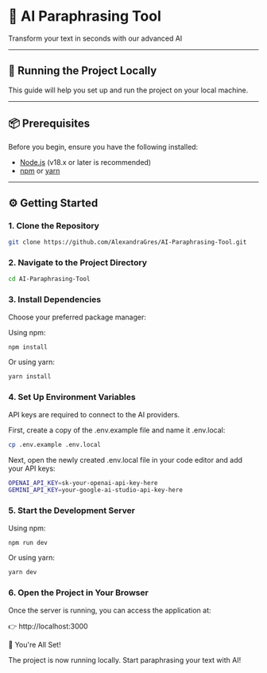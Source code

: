 # 📝 AI Paraphrasing Tool

Transform your text in seconds with our advanced AI

---

## 🚀 Running the Project Locally

This guide will help you set up and run the project on your local machine.

---

## 📦 Prerequisites

Before you begin, ensure you have the following installed:

- [Node.js](https://nodejs.org/) (v18.x or later is recommended)  
- [npm](https://www.npmjs.com/) or [yarn](https://yarnpkg.com/)  

---

## ⚙️ Getting Started

### 1. Clone the Repository

```bash
git clone https://github.com/AlexandraGres/AI-Paraphrasing-Tool.git
```

### 2. Navigate to the Project Directory

```bash
cd AI-Paraphrasing-Tool
```

### 3. Install Dependencies
Choose your preferred package manager:

Using npm:

```bash
npm install
```
Or using yarn:
```bash
yarn install
```

### 4. Set Up Environment Variables

API keys are required to connect to the AI providers.

First, create a copy of the .env.example file and name it .env.local:

```bash
cp .env.example .env.local
```

Next, open the newly created .env.local file in your code editor and add your API keys:

```bash
OPENAI_API_KEY=sk-your-openai-api-key-here
GEMINI_API_KEY=your-google-ai-studio-api-key-here
```

### 5. Start the Development Server

Using npm:

```bash
npm run dev
```

Or using yarn:

```bash
yarn dev
```

### 6. Open the Project in Your Browser

Once the server is running, you can access the application at:

👉 http://localhost:3000

🎉 You're All Set!

The project is now running locally. Start paraphrasing your text with AI!




